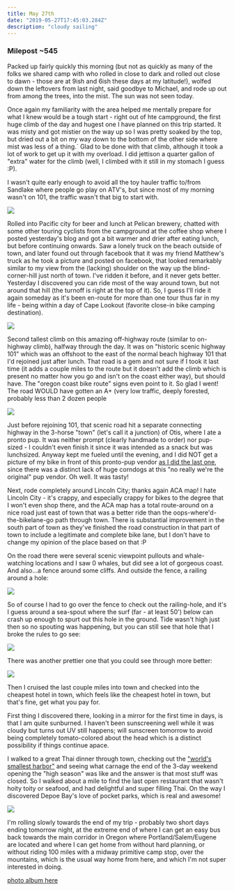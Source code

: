 ```yaml
---
title: May 27th
date: "2019-05-27T17:45:03.284Z"
description: "cloudy sailing"
---
```


### Milepost ~545


Packed up fairly quickly this morning (but not as quickly as many of the folks we shared camp with who rolled in close to dark and rolled out close to dawn - those are at 9ish and 6ish these days at my latitude!), wolfed down the leftovers from last night, said goodbye to Michael, and rode up out from among the trees, into the mist.  The sun was not seen today.

Once again my familiarity with the area helped me mentally prepare for what I knew would be a tough start - right out of hte campground, the first huge climb of the day and hugest one I have planned on this trip started.  It was misty and got mistier on the way up so I was pretty soaked by the top, but dried out a bit on my way down to the bottom of the other side where mist was less of a thing.` Glad to be done with that climb, although it took a lot of work to get up it with my overload.  I did jettison a quarter gallon of "extra" water for the climb (well, I climbed with it still in my stomach I guess :P).  

I wasn't quite early enough to avoid all the toy hauler traffic to/from Sandlake where people go play on ATV's, but since most of my morning wasn't on 101, the traffic wasn't that big to start with.

<img src=/pictures/27may/sunk.jpg>

Rolled into Pacific city for beer and lunch at Pelican brewery, chatted with some other touring cyclists from the campground at the coffee shop where I posted yesterday's blog and got a bit warmer and drier after eating lunch, but before continuing onwards.  Saw a lonely truck on the beach outside of town, and later found out through facebook that it was my friend Matthew's truck as he took a picture and posted on facebook, that looked remarkably similar to my view from the (lacking) shoulder on the way up the blind-corner-hill just north of town.  I've ridden it before, and it never gets better.  Yesterday I discovered you can ride most of the way around town, but not around that hill (the turnoff is right at the top of it).  So, I guess I'll ride it again someday as it's been en-route for more than one tour thus far in my life - being within a day of Cape Lookout (favorite close-in bike camping destination).

<img src="/pictures/27may/pelican.jpg">

Second tallest climb on this amazing off-highway route (similar to on-highway climb), halfway through the day.  It was on "historic scenic highway 101" which was an offshoot to the east of the normal beach highway 101 that I'd rejoined just after lunch.  That road is a gem and not sure if I took it last time (it adds a couple miles to the route but it doesn't add the climb which is present no matter how you go and isn't on the coast either way), but should have.  The "oregon coast bike route" signs even point to it.   So glad I went!  The road WOULD have gotten an A+ (very low traffic, deeply forested, probably less than 2 dozen people

<img src=/pictures/27may/lonelyroad.jpg>

Just before rejoining 101, that scenic road hit a separate connecting highway in the 3-horse "town" (let's call it a junction) of Otis, where I ate a pronto pup.  It was neither prompt (clearly handmade to order) nor pup-sized - I couldn't even finish it since it was intended as a snack but was lunchsized.  Anyway kept me fueled until the evening, and I did NOT get a picture of my bike in front of this pronto-pup vendor [as I did the last one](https://photos.google.com/share/AF1QipOG_n19Div2iE8d4B5m_eHuP29Ai5XciwkSp5E6skI8Xj7Ib_uCn2G5myu68qFVHQ/photo/AF1QipNUHgcHZVxVRgtW3XrUMSKhiOooCkw8ZmwOrCXV?key=cGE3STVOZlZNUjBOS1h4RW9HVFZrd0p3Vl92UURR), since there was a distinct lack of huge corndogs at this "no really we're the original" pup vendor.  Oh well.  It was tasty!

Next, rode completely around Lincoln City;  thanks again ACA map!  I hate Lincoln City - it's crappy, and especially crappy for bikes to the degree that I won't even shop there, and the ACA map has a total route-around on a nice road just east of town that was a better ride than the oops-where'd-the-bikelane-go path through town.  There is substantial improvement in the south part of town as they've finished the road construction in that part of town to include a legitimate and complete bike lane, but I don't have to change my opinion of the place based on that :P

On the road there were several scenic viewpoint pullouts and whale-watching locations and I saw 0 whales, but did see a lot of gorgeous coast.  And also...a fence around some cliffs.  And outside the fence, a railing around a hole:

<img src=/pictures/27may/hole-railing.jpg>

So of course I had to go over the fence to check out the railing-hole, and it's I guess around a sea-spout where the surf (far - at least 50') below can crash up enough to spurt out this hole in the ground.  Tide wasn't high just then so no spouting was happening, but you can still see that hole that I broke the rules to go see:

<img src=/pictures/27may/bottomofhole.jpg>

There was another prettier one that you could see through more better:

<img src=/pictures/27may/secondhole.jpg>

Then I cruised the last couple miles into town and checked into the cheapest hotel in town, which feels like the cheapest hotel in town, but that's fine, get what you pay for.

First thing I discovered there, looking in a mirror for the first time in days, is that I am quite sunburned.  I haven't been sunscreening well while it was cloudy but turns out UV still happens; will sunscreen tomorrow to avoid being completely tomato-colored about the head which is a distinct possibility if things continue apace.

I walked to a great Thai dinner through town, checking out the ["world's smallest harbor"](https://en.wikipedia.org/wiki/Depoe_Bay,_Oregon#Notes) and seeing what carnage the end of the 3-day weekend opening the "high season" was like and the answer is that most stuff was closed.  So I walked about a mile to find the last open restaurant that wasn't hoity toity or seafood, and had delightful and super filling Thai. On the way I discovered Depoe Bay's love of pocket parks, which is real and awesome!

<img src=/pictures/27may/pocketpark.jpg>

I'm rolling slowly towards the end of my trip - probably two short days ending tomorrow night, at the extreme end of where I can get an easy bus back towards the main corridor in Oregon where Portland/Salem/Eugene are located and where I can get home from without hard planning, or without riding 100 miles with a midway primitive camp stop, over the mountains, which is the usual way home from here, and which I'm not super interested in doing.

[photo album here](https://photos.app.goo.gl/HMxgZTWfhfwaKQAy5)

